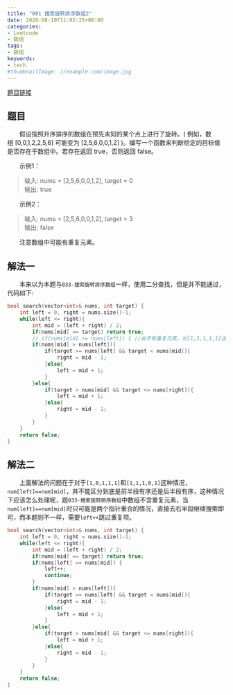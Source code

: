 ```yaml
---
title: "081 搜索旋转排序数组2"
date: 2020-08-10T11:02:25+08:00
categories:
- Leetcode
- 数组
tags:
- 数组
keywords:
- tech
#thumbnailImage: //example.com/image.jpg
---
```

[题目链接](https://leetcode-cn.com/problems/search-in-rotated-sorted-array-ii/)
<!--more-->
## 题目
　　假设按照升序排序的数组在预先未知的某个点上进行了旋转。( 例如，数组 [0,0,1,2,2,5,6] 可能变为 [2,5,6,0,0,1,2] )。编写一个函数来判断给定的目标值是否存在于数组中。若存在返回 true，否则返回 false。

　　示例1：
> 输入: nums = [2,5,6,0,0,1,2], target = 0  
> 输出: true

　　示例2：
> 输入: nums = [2,5,6,0,0,1,2], target = 3  
> 输出: false

　　注意数组中可能有重复元素。

## 解法一
　　本来以为本题与`033-搜索旋转排序数组`一样，使用二分查找，但是并不能通过，代码如下:

```cpp
bool search(vector<int>& nums, int target) {
    int left = 0, right = nums.size()-1;
    while(left <= right){
        int mid = (left + right) / 2;
        if(nums[mid] == target) return true;
        // if(nums[mid] >= nums[left]) { //由于有重复元素，对[1,3,1,1,1]这种情况不适用
        if(nums[mid] > nums[left]){
            if(target >= nums[left] && target < nums[mid]){
                right = mid - 1;
            }else{
                left = mid + 1;
            }
        }else{
            if(target > nums[mid] && target <= nums[right]){
                left = mid + 1;
            }else{
                right = mid - 1;
            }
        }
    }
    return false;
}
```

## 解法二
　　上面解法的问题在于对于`[1,0,1,1,1]`和`[1,1,1,0,1]`这种情况，`num[left]==num[mid]`，并不能区分到底是前半段有序还是后半段有序，这种情况下应该怎么处理呢，题`033-搜索旋转排序数组`中数组不含重复元素，当`num[left]==num[mid]`时只可能是两个指针重合的情况，直接去右半段继续搜索即可，而本题则不一样，需要`left++`跳过重复项。

```cpp
bool search(vector<int>& nums, int target) {
    int left = 0, right = nums.size()-1;
    while(left <= right){
        int mid = (left + right) / 2;
        if(nums[mid] == target) return true;
        if(nums[left] == nums[mid]) {
            left++;
            continue;
        }
        if(nums[mid] > nums[left]){
            if(target >= nums[left] && target < nums[mid]){
                right = mid - 1;
            }else{
                left = mid + 1;
            }
        }else{
            if(target > nums[mid] && target <= nums[right]){
                left = mid + 1;
            }else{
                right = mid - 1;
            }
        }
    }
    return false;
}
```